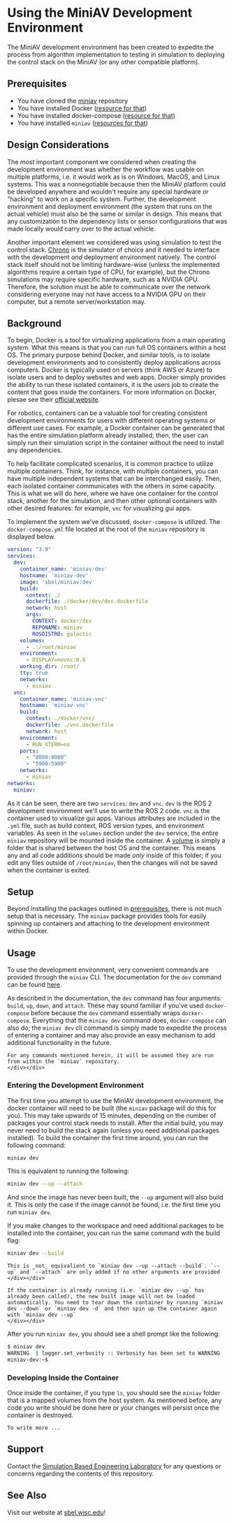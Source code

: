 # Using the MiniAV Development Environment

The MiniAV development environment has been created to expedite the process from algorithm implementation to testing in simulation to deploying the control stack on the MiniAV (or any other compatible platform). 

## Prerequisites

- You have cloned the [miniav](https://github.com/uwsbel/miniav) repository
- You have installed Docker ([resource for that](https://docs.docker.com/get-docker/))
- You have installed docker-compose ([resource for that](https://docs.docker.com/compose/install/))
- You have installed `miniav` ([resources for that](https://projects.sbel.org/miniav/setup.html))

## Design Considerations

The _most_ important component we considered when creating the development environment was whether the workflow was usable on multiple platforms, i.e. it would work as is on Windows, MacOS, and Linux systems. This was a nonnegotiable because then the MiniAV platform could be developed anywhere and wouldn't require any special hardware or "hacking" to work on a specific system. Further, the development environment and deployment environment (the system that runs on the actual vehicle) must also be the same or similar in design. This means that any customization to the dependency lists or sensor configurations that was made locally would carry over to the actual vehicle.

Another important element we considered was using simulation to test the control stack. [Chrono](https://projectchrono.org) is the simulator of choice and it needed to interface with the development _and_ deployment environment natively. The control stack itself should not be limiting hardware-wise (unless the implemented algorithms require a certain type of CPU, for example), but the Chrono simulations may require specific hardware, such as a NVIDIA GPU. Therefore, the solution must be able to communicate over the network considering everyone may not have access to a NVIDIA GPU on their computer, but a remote server/workstation may.

## Background

To begin, Docker is a tool for virtualizing applications from a main operating system. What this means is that you can run full OS containers within a host OS. The primary purpose behind Docker, and similar tools, is to isolate development environments and to consistently deploy applications across computers. Docker is typically used on servers (think AWS or Azure) to isolate users and to deploy websites and web apps. Docker simply provides the ability to run these isolated containers, it is the users job to create the content that goes inside the containers. For more information on Docker, plesae see their [official website](https://www.docker.com/).

For robotics, containers can be a valuable tool for creating consistent development environments for users with different operating systems or different use cases. For example, a Docker container can be generated that has the entire simulation platform already installed; then, the user can simply run their simulation script in the container without the need to install any dependencies.

To help facilitate complicated scenarios, it is common practice to utilize multiple containers. Think, for instance, with multiple containers, you can have multiple independent systems that can be interchanged easily. Then, each isolated container communicates with the others in some capacity. This is what we will do here, where we have one container for the control stack, another for the simulation, and then other optional containers with other desired features: for example, `vnc` for visualizing gui apps.

To implement the system we've discussed, `docker-compose` is utilized. The `docker-compose.yml` file located at the root of the `miniav` repository is displayed below.

```yaml
version: "3.9"
services:
  dev:
    container_name: 'miniav-dev'
    hostname: 'miniav-dev'
    image: 'sbel/miniav:dev'
    build:
      context: ./
      dockerfile: ./docker/dev/dev.dockerfile
      network: host
      args:
        CONTEXT: docker/dev
        REPONAME: miniav
        ROSDISTRO: galactic
    volumes:
      - .:/root/miniav
    environment:
      - DISPLAY=novnc:0.0
    working_dir: /root/
    tty: true
    networks:
      - miniav
  vnc:
    container_name: 'miniav-vnc'
    hostname: 'miniav-vnc'
    build:
      context: ./docker/vnc/
      dockerfile: ./vnc.dockerfile
      network: host
    environment:
      - RUN_XTERM=no
    ports:
      - "8080:8080"
      - "5900:5900"
    networks:
      - miniav
networks:
  miniav:
```

As it can be seen, there are two `services`: `dev` and `vnc`. `dev` is the ROS 2 development environment we'll use to write the ROS 2 code. `vnc` is the container used to visualize gui apps. Various attributes are included in the `.yml` file, such as build context, ROS version types, and environment variables. As seen in the `volumes` section under the `dev` service, the entire `miniav` repository will be mounted inside the container. A [volume](https://docs.docker.com/storage/volumes/) is simply a folder that is shared between the host OS and the container. This means any and all code additions should be made _only_ inside of this folder; if you edit any files outside of `/root/miniav`, then the changes will not be saved when the container is exited.

## Setup

Beyond installing the packages outlined in [prerequisites](#prerequisites), there is not much setup that is necessary. The `miniav` package provides tools for easily spinning up containers and attaching to the development environment within Docker.

## Usage

To use the development environment, very convenient commands are provided through the `miniav` CLI. The documentation for the `dev` command can be found [here](http://projects.sbel.org/miniav/usage/cli.html#dev).

As described in the documentation, the `dev` command has four arguments: `build`, `up`, `down`, and `attach`. These may sound familiar if you've used `docker-compose` before because the `dev` command essentially wraps `docker-compose`. Everything that the `miniav dev` command does, `docker-compose` can also do; the `miniav dev` cli command is simply made to expedite the process of entering a container and may also provide an easy mechanism to add additional functionality in the future.

```{note}
For any commands mentioned herein, it will be assumed they are run from within the `miniav` repository.
</div></div>
```

### Entering the Development Environment

The first time you attempt to use the MiniAV development environment, the docker container will need to be built (the `miniav` package will do this for you). This may take upwards of 15 minutes, depending on the number of packages your control stack needs to install. After the initial build, you may never need to build the stack again (unless you need additional packages installed). To build the container the first time around, you can run the following command:

```bash
miniav dev
```

This is equivalent to running the following:

```bash
miniav dev --up --attach
```

And since the image has never been built, the `--up` argument will also build it. This is only the case if the image cannot be found, i.e. the first time you run `miniav dev`.

If you make changes to the workspace and need additional packages to be installed into the container, you can run the same command with the build flag:

```bash
miniav dev --build
```

```{note}
This is _not_ equivalient to `miniav dev --up --attach --build`. `--up` and `--attach` are only added if no other arguments are provided
</div></div> 
```

```{warning}
If the container is already running (i.e. `miniav dev --up` has already been called), the new built image will not be loaded automatically. You need to tear down the container by running `miniav dev --down` or `miniav dev -d` and then spin up the container again with `miniav dev --up`
</div></div> 
```

After you run `miniav dev`, you should see a shell prompt like the following:

```bash
$ miniav dev
WARNING  | logger.set_verbosity :: Verbosity has been set to WARNING
miniav-dev:~$
```

### Developing Inside the Container

Once inside the container, if you type `ls`, you should see the `miniav` folder that is a mapped volumes from the host system. As mentioned before, any code you write should be done here or your changes will persist once the container is destroyed.

```{todo}
To write more ...
```

## Support

Contact the [Simulation Based Engineering Laboratory](mailto:negrut@wisc.edu) for any questions or concerns regarding the contents of this repository.

## See Also

Visit our website at [sbel.wisc.edu](https://sbel.wisc.edu)!
